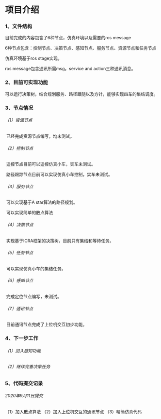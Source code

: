 # 项目介绍

### 1、文件结构

目前完成的内容包含了6种节点，仿真环境以及需要的ros message

6种节点包含：控制节点、决策节点、感知节点、服务节点、资源节点和任务节点

仿真环境基于ros stage实现。

ros message包含通讯所需msg，service and action三种通讯消息。

### 2、目前可实现功能

可以运行决策树，结合规划服务、路径跟随以及方针，能够实现四车的集结调度。

### 3、节点情况

###### （1）资源节点

​		已经完成资源节点编写，均未测试。

###### （2）控制节点

​		遥控节点目前可以遥控仿真小车，实车未测试。

​		路径跟踪节点目前可以实现仿真小车控制，实车未测试。

###### （3）服务节点

​		可以实现基于A star算法的路径规划。	

​		可以实现简单的散点算法	

###### （4）决策节点

​		实现基于ICRA框架的决策树，目前只有集结和等待任务。		

###### （5）任务节点

​		可以实现仿真小车的集结任务。

###### （6）感知节点

​		完成定位节点编写，未测试。

###### （7）通讯节点

​		目前通讯节点完成了上位机交互初步功能。

### 4、下一步工作

###### （1）加入感知功能

###### （2）继续完善决策任务

### 5、代码提交记录

###### 2020年9月11日提交     

（1）加入散点算法 （2）加入上位机交互的通讯节点 （3）精简仿真代码





